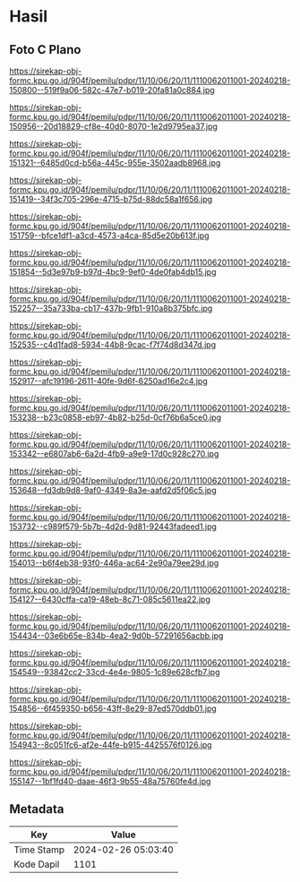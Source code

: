 # Hasil

## Foto C Plano

https://sirekap-obj-formc.kpu.go.id/904f/pemilu/pdpr/11/10/06/20/11/1110062011001-20240218-150800--519f9a06-582c-47e7-b019-20fa81a0c884.jpg

https://sirekap-obj-formc.kpu.go.id/904f/pemilu/pdpr/11/10/06/20/11/1110062011001-20240218-150956--20d18829-cf8e-40d0-8070-1e2d9795ea37.jpg

https://sirekap-obj-formc.kpu.go.id/904f/pemilu/pdpr/11/10/06/20/11/1110062011001-20240218-151321--6485d0cd-b56a-445c-955e-3502aadb8968.jpg

https://sirekap-obj-formc.kpu.go.id/904f/pemilu/pdpr/11/10/06/20/11/1110062011001-20240218-151419--34f3c705-296e-4715-b75d-88dc58a1f656.jpg

https://sirekap-obj-formc.kpu.go.id/904f/pemilu/pdpr/11/10/06/20/11/1110062011001-20240218-151759--bfce1df1-a3cd-4573-a4ca-85d5e20b613f.jpg

https://sirekap-obj-formc.kpu.go.id/904f/pemilu/pdpr/11/10/06/20/11/1110062011001-20240218-151854--5d3e97b9-b97d-4bc9-9ef0-4de0fab4db15.jpg

https://sirekap-obj-formc.kpu.go.id/904f/pemilu/pdpr/11/10/06/20/11/1110062011001-20240218-152257--35a733ba-cb17-437b-9fb1-910a8b375bfc.jpg

https://sirekap-obj-formc.kpu.go.id/904f/pemilu/pdpr/11/10/06/20/11/1110062011001-20240218-152535--c4d1fad8-5934-44b8-9cac-f7f74d8d347d.jpg

https://sirekap-obj-formc.kpu.go.id/904f/pemilu/pdpr/11/10/06/20/11/1110062011001-20240218-152917--afc19196-2611-40fe-9d6f-6250ad16e2c4.jpg

https://sirekap-obj-formc.kpu.go.id/904f/pemilu/pdpr/11/10/06/20/11/1110062011001-20240218-153238--b23c0858-eb97-4b82-b25d-0cf76b6a5ce0.jpg

https://sirekap-obj-formc.kpu.go.id/904f/pemilu/pdpr/11/10/06/20/11/1110062011001-20240218-153342--e6807ab6-6a2d-4fb9-a9e9-17d0c928c270.jpg

https://sirekap-obj-formc.kpu.go.id/904f/pemilu/pdpr/11/10/06/20/11/1110062011001-20240218-153648--fd3db9d8-9af0-4349-8a3e-aafd2d5f06c5.jpg

https://sirekap-obj-formc.kpu.go.id/904f/pemilu/pdpr/11/10/06/20/11/1110062011001-20240218-153732--c989f579-5b7b-4d2d-9d81-92443fadeed1.jpg

https://sirekap-obj-formc.kpu.go.id/904f/pemilu/pdpr/11/10/06/20/11/1110062011001-20240218-154013--b6f4eb38-93f0-446a-ac64-2e90a79ee29d.jpg

https://sirekap-obj-formc.kpu.go.id/904f/pemilu/pdpr/11/10/06/20/11/1110062011001-20240218-154127--6430cffa-ca19-48eb-8c71-085c5611ea22.jpg

https://sirekap-obj-formc.kpu.go.id/904f/pemilu/pdpr/11/10/06/20/11/1110062011001-20240218-154434--03e6b65e-834b-4ea2-9d0b-57291656acbb.jpg

https://sirekap-obj-formc.kpu.go.id/904f/pemilu/pdpr/11/10/06/20/11/1110062011001-20240218-154549--93842cc2-33cd-4e4e-9805-1c89e628cfb7.jpg

https://sirekap-obj-formc.kpu.go.id/904f/pemilu/pdpr/11/10/06/20/11/1110062011001-20240218-154856--6f459350-b656-43ff-8e29-87ed570ddb01.jpg

https://sirekap-obj-formc.kpu.go.id/904f/pemilu/pdpr/11/10/06/20/11/1110062011001-20240218-154943--8c051fc6-af2e-44fe-b915-4425576f0126.jpg

https://sirekap-obj-formc.kpu.go.id/904f/pemilu/pdpr/11/10/06/20/11/1110062011001-20240218-155147--1bf1fd40-daae-46f3-9b55-48a75760fe4d.jpg


## Metadata

| Key        | Value               |
| ---------- | ------------------- |
| Time Stamp | 2024-02-26 05:03:40 |
| Kode Dapil | 1101                |



